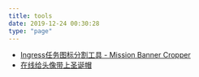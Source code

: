 ```yaml
---
title: tools
date: 2019-12-24 00:30:28
type: "page"
---
```


- [Ingress任务图标分割工具 - Mission Banner Cropper](../ingressmissionset/)
- [在线给头像带上圣诞帽](../christmashat/)